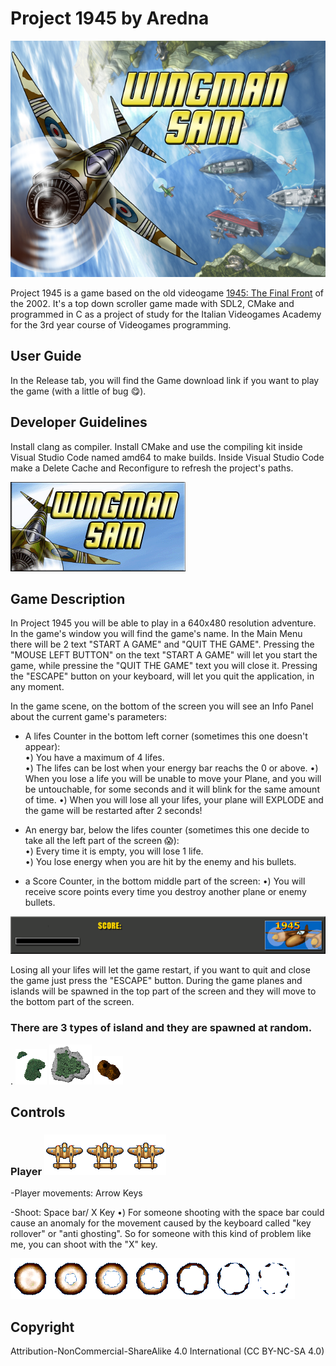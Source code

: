 # Project 1945 by Aredna

![Banner of the project](resources/assets/extra/Title.png)

Project 1945 is a game based on the old videogame [1945: The Final Front](https://www.youtube.com/watch?v=uBIbxobSUcY) of the 2002. It's a top down scroller game made with SDL2, CMake and programmed in C as a project of study for the Italian Videogames Academy for the 3rd year course of Videogames programming.

## User Guide

In the Release tab, you will find the Game download link if you want to play the game (with a little of bug :yum:).

## Developer Guidelines

Install clang as compiler.
Install CMake and use the compiling kit inside Visual Studio Code named amd64 to make builds.
Inside Visual Studio Code make a Delete Cache and Reconfigure to refresh the project's paths.

![Loading image](resources/assets/extra/Loading.gif)

## Game Description
In Project 1945 you will be able to play in a 640x480 resolution adventure.
In the game's window you will find the game's name.
In the Main Menu  there will be 2 text "START A GAME" and "QUIT THE GAME". Pressing the "MOUSE LEFT BUTTON" on the text "START A GAME" will let you start the game, while pressine the "QUIT THE GAME" text you will close it. 
Pressing the "ESCAPE" button on your keyboard, will let you quit the application, in any moment.

In the game scene, on the bottom of the screen you will see an Info Panel about the current game's parameters:
- A lifes Counter in the bottom left corner (sometimes this one doesn't appear):  
•) You have a maximum of 4 lifes.   
•) The lifes can be lost when your energy bar reachs the 0 or above.
•) When you lose a life you will be unable to move your Plane, and you will be untouchable, for some seconds and it will blink for the same amount of time.
•) When you will lose all your lifes, your plane will EXPLODE and the game will be restarted after 2 seconds!

- An energy bar, below the lifes counter (sometimes this one decide to take all the left part of the screen :scream:):  
•) Every time it is empty, you will lose 1 life.  
•) You lose energy when you are hit by the enemy and his bullets.

- a Score Counter, in the bottom middle part of the screen:
•) You will receive score points every time you destroy another plane or enemy bullets.

![Info Panel](resources/assets/ui/bottom.png)

Losing all your lifes will let the game restart, if you want to quit and close the game just press the "ESCAPE" button.
During the game planes and islands will be spawned in the top part of the screen and they will move to the bottom part of the screen.


### There are 3 types of island and they are spawned at random. 
. ![Island1](resources/assets/map/island1.png) 
![Island2](resources/assets/map/island2.png) 
![Island3](resources/assets/map/island3.png)



## Controls

### Player ![Player's plane](resources/assets/player/myplane_strip3.png)
-Player movements: Arrow Keys

-Shoot: Space bar/ X Key
•) For someone shooting with the space bar could cause an anomaly for the movement caused by the keyboard called "key rollover" or "anti ghosting". So for someone with this kind of problem like me, you can shoot with the "X" key. 


![Water background](resources/assets/player/explosion2_strip7.png)

## Copyright
Attribution-NonCommercial-ShareAlike 4.0 International (CC BY-NC-SA 4.0) 
 
